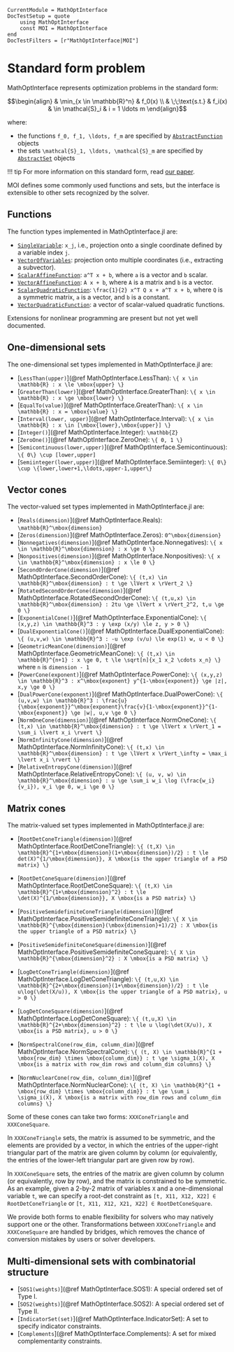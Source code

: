 ```@meta
CurrentModule = MathOptInterface
DocTestSetup = quote
    using MathOptInterface
    const MOI = MathOptInterface
end
DocTestFilters = [r"MathOptInterface|MOI"]
```

# Standard form problem

MathOptInterface represents optimization problems in the standard form:
```math
\begin{align}
    & \min_{x \in \mathbb{R}^n} & f_0(x)
    \\
    & \;\;\text{s.t.} & f_i(x) & \in \mathcal{S}_i & i = 1 \ldots m
\end{align}
```
where:
* the functions ``f_0, f_1, \ldots, f_m`` are specified by
  [`AbstractFunction`](@ref) objects
* the sets ``\mathcal{S}_1, \ldots, \mathcal{S}_m`` are specified by
  [`AbstractSet`](@ref) objects

!!! tip
    For more information on this standard form, read [our paper](https://arxiv.org/pdf/2002.03447.pdf).

MOI defines some commonly used functions and sets, but the interface is
extensible to other sets recognized by the solver.

## Functions

The function types implemented in MathOptInterface.jl are:

* [`SingleVariable`](@ref): ``x_j``, i.e., projection onto a single coordinate
  defined by a variable index ``j``.
* [`VectorOfVariables`](@ref): projection onto multiple coordinates (i.e.,
  extracting a subvector).
* [`ScalarAffineFunction`](@ref): ``a^T x + b``, where ``a`` is a vector and
  ``b`` scalar.
* [`VectorAffineFunction`](@ref): ``A x + b``, where ``A`` is a matrix and
  ``b`` is a vector.
* [`ScalarQuadraticFunction`](@ref): ``\frac{1}{2} x^T Q x + a^T x + b``,
  where ``Q`` is a symmetric matrix, ``a`` is a vector, and ``b`` is a constant.
* [`VectorQuadraticFunction`](@ref): a vector of scalar-valued quadratic
  functions.

Extensions for nonlinear programming are present but not yet well documented.

## One-dimensional sets

The one-dimensional set types implemented in MathOptInterface.jl are:

* [`LessThan(upper)`](@ref MathOptInterface.LessThan):
  ``\{ x \in \mathbb{R} : x \le \mbox{upper} \}``
* [`GreaterThan(lower)`](@ref MathOptInterface.GreaterThan):
  ``\{ x \in \mathbb{R} : x \ge \mbox{lower} \}``
* [`EqualTo(value)`](@ref MathOptInterface.GreaterThan):
  ``\{ x \in \mathbb{R} : x = \mbox{value} \}``
* [`Interval(lower, upper)`](@ref MathOptInterface.Interval):
  ``\{ x \in \mathbb{R} : x \in [\mbox{lower},\mbox{upper}] \}``
* [`Integer()`](@ref MathOptInterface.Integer): ``\mathbb{Z}``
* [`ZeroOne()`](@ref MathOptInterface.ZeroOne): ``\{ 0, 1 \}``
* [`Semicontinuous(lower,upper)`](@ref MathOptInterface.Semicontinuous):
  ``\{ 0\} \cup [lower,upper]``
* [`Semiinteger(lower,upper)`](@ref MathOptInterface.Semiinteger):
  ``\{ 0\} \cup \{lower,lower+1,\ldots,upper-1,upper\}``

## Vector cones

The vector-valued set types implemented in MathOptInterface.jl are:

* [`Reals(dimension)`](@ref MathOptInterface.Reals):
  ``\mathbb{R}^\mbox{dimension}``
* [`Zeros(dimension)`](@ref MathOptInterface.Zeros): ``0^\mbox{dimension}``
* [`Nonnegatives(dimension)`](@ref MathOptInterface.Nonnegatives):
  ``\{ x \in \mathbb{R}^\mbox{dimension} : x \ge 0 \}``
* [`Nonpositives(dimension)`](@ref MathOptInterface.Nonpositives):
  ``\{ x \in \mathbb{R}^\mbox{dimension} : x \le 0 \}``
* [`SecondOrderCone(dimension)`](@ref MathOptInterface.SecondOrderCone):
  ``\{ (t,x) \in \mathbb{R}^\mbox{dimension} : t \ge \lVert x \rVert_2 \}``
* [`RotatedSecondOrderCone(dimension)`](@ref MathOptInterface.RotatedSecondOrderCone):
  ``\{ (t,u,x) \in \mathbb{R}^\mbox{dimension} : 2tu \ge \lVert x \rVert_2^2, t,u \ge 0 \}``
* [`ExponentialCone()`](@ref MathOptInterface.ExponentialCone):
  ``\{ (x,y,z) \in \mathbb{R}^3 : y \exp (x/y) \le z, y > 0 \}``
* [`DualExponentialCone()`](@ref MathOptInterface.DualExponentialCone):
  ``\{ (u,v,w) \in \mathbb{R}^3 : -u \exp (v/u) \le exp(1) w, u < 0 \}``
* [`GeometricMeanCone(dimension)`](@ref MathOptInterface.GeometricMeanCone):
  ``\{ (t,x) \in \mathbb{R}^{n+1} : x \ge 0, t \le \sqrt[n]{x_1 x_2 \cdots x_n} \}``
  where ``n`` is ``dimension - 1``
* [`PowerCone(exponent)`](@ref MathOptInterface.PowerCone):
  ``\{ (x,y,z) \in \mathbb{R}^3 : x^\mbox{exponent} y^{1-\mbox{exponent}} \ge |z|, x,y \ge 0 \}``
* [`DualPowerCone(exponent)`](@ref MathOptInterface.DualPowerCone):
  ``\{ (u,v,w) \in \mathbb{R}^3 : \frac{u}{\mbox{exponent}}^\mbox{exponent}\frac{v}{1-\mbox{exponent}}^{1-\mbox{exponent}} \ge |w|, u,v \ge 0 \}``
* [`NormOneCone(dimension)`](@ref MathOptInterface.NormOneCone):
``\{ (t,x) \in \mathbb{R}^\mbox{dimension} : t \ge \lVert x \rVert_1 = \sum_i \lvert x_i \rvert \}``
* [`NormInfinityCone(dimension)`](@ref MathOptInterface.NormInfinityCone):
  ``\{ (t,x) \in \mathbb{R}^\mbox{dimension} : t \ge \lVert x \rVert_\infty = \max_i \lvert x_i \rvert \}``
* [`RelativeEntropyCone(dimension)`](@ref MathOptInterface.RelativeEntropyCone):
  ``\{ (u, v, w) \in \mathbb{R}^\mbox{dimension} : u \ge \sum_i w_i \log (\frac{w_i}{v_i}), v_i \ge 0, w_i \ge 0 \}``

## Matrix cones

The matrix-valued set types implemented in MathOptInterface.jl are:

* [`RootDetConeTriangle(dimension)`](@ref MathOptInterface.RootDetConeTriangle):
  ``\{ (t,X) \in \mathbb{R}^{1+\mbox{dimension}(1+\mbox{dimension})/2} : t \le det(X)^{1/\mbox{dimension}}, X \mbox{is the upper triangle of a PSD matrix} \}``
* [`RootDetConeSquare(dimension)`](@ref MathOptInterface.RootDetConeSquare):
  ``\{ (t,X) \in \mathbb{R}^{1+\mbox{dimension}^2} : t \le \det(X)^{1/\mbox{dimension}}, X \mbox{is a PSD matrix} \}``

* [`PositiveSemidefiniteConeTriangle(dimension)`](@ref MathOptInterface.PositiveSemidefiniteConeTriangle):
  ``\{ X \in \mathbb{R}^{\mbox{dimension}(\mbox{dimension}+1)/2} : X \mbox{is the upper triangle of a PSD matrix} \}``
* [`PositiveSemidefiniteConeSquare(dimension)`](@ref MathOptInterface.PositiveSemidefiniteConeSquare):
  ``\{ X \in \mathbb{R}^{\mbox{dimension}^2} : X \mbox{is a PSD matrix} \}``

* [`LogDetConeTriangle(dimension)`](@ref MathOptInterface.LogDetConeTriangle):
  ``\{ (t,u,X) \in \mathbb{R}^{2+\mbox{dimension}(1+\mbox{dimension})/2} : t \le u\log(\det(X/u)), X \mbox{is the upper triangle of a PSD matrix}, u > 0 \}``
* [`LogDetConeSquare(dimension)`](@ref MathOptInterface.LogDetConeSquare):
  ``\{ (t,u,X) \in \mathbb{R}^{2+\mbox{dimension}^2} : t \le u \log(\det(X/u)), X \mbox{is a PSD matrix}, u > 0 \}``

* [`NormSpectralCone(row_dim, column_dim)`](@ref MathOptInterface.NormSpectralCone):
  ``\{ (t, X) \in \mathbb{R}^{1 + \mbox{row_dim} \times \mbox{column_dim}} : t \ge \sigma_1(X), X \mbox{is a matrix with row_dim rows and column_dim columns} \}``
* [`NormNuclearCone(row_dim, column_dim)`](@ref MathOptInterface.NormNuclearCone):
  ``\{ (t, X) \in \mathbb{R}^{1 + \mbox{row_dim} \times \mbox{column_dim}} : t \ge \sum_i \sigma_i(X), X \mbox{is a matrix with row_dim rows and column_dim columns} \}``

Some of these cones can take two forms: `XXXConeTriangle` and `XXXConeSquare`.

In `XXXConeTriangle` sets, the matrix is assumed to be symmetric, and the
elements are provided by a vector, in which the entries of the upper-right
triangular part of the matrix are given column by column (or equivalently, the
entries of the lower-left triangular part are given row by row).

In `XXXConeSquare` sets, the entries of the matrix are given column by column
(or equivalently, row by row), and the matrix is constrained to be symmetric. As
an example, given a 2-by-2 matrix of variables `X` and a one-dimensional
variable `t`, we can specify a root-det constraint as
`[t, X11, X12, X22] ∈ RootDetConeTriangle` or
`[t, X11, X12, X21, X22] ∈ RootDetConeSquare`.

We provide both forms to enable flexibility for solvers who may natively support
one or the other. Transformations between `XXXConeTriangle` and `XXXConeSquare`
are handled by bridges, which removes the chance of conversion mistakes by users
or solver developers.

## Multi-dimensional sets with combinatorial structure

* [`SOS1(weights)`](@ref MathOptInterface.SOS1):
  A special ordered set of Type I.
* [`SOS2(weights)`](@ref MathOptInterface.SOS2):
  A special ordered set of Type II.
* [`IndicatorSet(set)`](@ref MathOptInterface.IndicatorSet):
  A set to specify indicator constraints.
* [`Complements`](@ref MathOptInterface.Complements):
  A set for mixed complementarity constraints.
